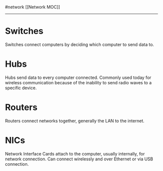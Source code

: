 #network 
[[Network MOC]]
- - -

# Switches

Switches connect computers by deciding which computer to send data to.

# Hubs

Hubs send data to every computer connected. Commonly used today for wireless communication because of the inability to send radio waves to a specific device.

# Routers

Routers connect networks together, generally the LAN to the internet.

# NICs

Network Interface Cards attach to the computer, usually internally, for network connection. Can connect wirelessly and over Ethernet or via USB connection.
